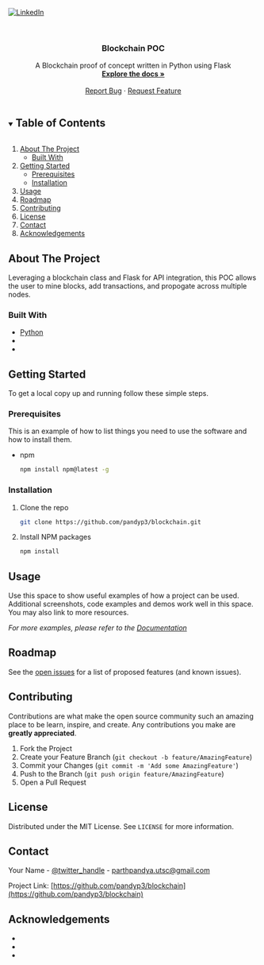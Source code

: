 <!--
*** Thanks for checking out the Best-README-Template. If you have a suggestion
*** that would make this better, please fork the repo and create a pull request
*** or simply open an issue with the tag "enhancement".
*** Thanks again! Now go create something AMAZING! :D
***
***
***
*** To avoid retyping too much info. Do a search and replace for the following:
*** pandyp3, blockchain, twitter_handle, parthpandya.utsc@gmail.com, Blockchain POC, A Blockchain proof of concept written in Python using Flask
-->



<!-- PROJECT SHIELDS -->
<!--
*** I'm using markdown "reference style" links for readability.
*** Reference links are enclosed in brackets [ ] instead of parentheses ( ).
*** See the bottom of this document for the declaration of the reference variables
*** for contributors-url, forks-url, etc. This is an optional, concise syntax you may use.
*** https://www.markdownguide.org/basic-syntax/#reference-style-links
-->

[![LinkedIn][linkedin-shield]][linkedin-url]



<!-- PROJECT LOGO -->
<br />
<p align="center">

  <h3 align="center">Blockchain POC</h3>

  <p align="center">
    A Blockchain proof of concept written in Python using Flask
    <br />
    <a href="https://github.com/pandyp3/blockchain"><strong>Explore the docs »</strong></a>
    <br />
    <br />
    <a href="https://github.com/pandyp3/blockchain/issues">Report Bug</a>
    ·
    <a href="https://github.com/pandyp3/blockchain/issues">Request Feature</a>
  </p>
</p>



<!-- TABLE OF CONTENTS -->
<details open="open">
  <summary><h2 style="display: inline-block">Table of Contents</h2></summary>
  <ol>
    <li>
      <a href="#about-the-project">About The Project</a>
      <ul>
        <li><a href="#built-with">Built With</a></li>
      </ul>
    </li>
    <li>
      <a href="#getting-started">Getting Started</a>
      <ul>
        <li><a href="#prerequisites">Prerequisites</a></li>
        <li><a href="#installation">Installation</a></li>
      </ul>
    </li>
    <li><a href="#usage">Usage</a></li>
    <li><a href="#roadmap">Roadmap</a></li>
    <li><a href="#contributing">Contributing</a></li>
    <li><a href="#license">License</a></li>
    <li><a href="#contact">Contact</a></li>
    <li><a href="#acknowledgements">Acknowledgements</a></li>
  </ol>
</details>



<!-- ABOUT THE PROJECT -->
## About The Project

Leveraging a blockchain class and Flask for API integration, this POC allows the user to mine blocks, add transactions, and propogate across multiple nodes.

### Built With

* [Python](Flask)
* []()
* []()



<!-- GETTING STARTED -->
## Getting Started

To get a local copy up and running follow these simple steps.

### Prerequisites

This is an example of how to list things you need to use the software and how to install them.
* npm
  ```sh
  npm install npm@latest -g
  ```

### Installation

1. Clone the repo
   ```sh
   git clone https://github.com/pandyp3/blockchain.git
   ```
2. Install NPM packages
   ```sh
   npm install
   ```



<!-- USAGE EXAMPLES -->
## Usage

Use this space to show useful examples of how a project can be used. Additional screenshots, code examples and demos work well in this space. You may also link to more resources.

_For more examples, please refer to the [Documentation](https://example.com)_



<!-- ROADMAP -->
## Roadmap

See the [open issues](https://github.com/pandyp3/blockchain/issues) for a list of proposed features (and known issues).



<!-- CONTRIBUTING -->
## Contributing

Contributions are what make the open source community such an amazing place to be learn, inspire, and create. Any contributions you make are **greatly appreciated**.

1. Fork the Project
2. Create your Feature Branch (`git checkout -b feature/AmazingFeature`)
3. Commit your Changes (`git commit -m 'Add some AmazingFeature'`)
4. Push to the Branch (`git push origin feature/AmazingFeature`)
5. Open a Pull Request



<!-- LICENSE -->
## License

Distributed under the MIT License. See `LICENSE` for more information.



<!-- CONTACT -->
## Contact

Your Name - [@twitter_handle](https://twitter.com/twitter_handle) - parthpandya.utsc@gmail.com

Project Link: [https://github.com/pandyp3/blockchain](https://github.com/pandyp3/blockchain)



<!-- ACKNOWLEDGEMENTS -->
## Acknowledgements

* []()
* []()
* []()





<!-- MARKDOWN LINKS & IMAGES -->
<!-- https://www.markdownguide.org/basic-syntax/#reference-style-links -->
[contributors-shield]: https://img.shields.io/github/contributors/pandyp3/repo.svg?style=for-the-badge
[contributors-url]: https://github.com/pandyp3/blockchain/graphs/contributors
[forks-shield]: https://img.shields.io/github/forks/pandyp3/repo.svg?style=for-the-badge
[forks-url]: https://github.com/pandyp3/blockchain/network/members
[stars-shield]: https://img.shields.io/github/stars/pandyp3/repo.svg?style=for-the-badge
[stars-url]: https://github.com/pandyp3/blockchain/stargazers
[issues-shield]: https://img.shields.io/github/issues/pandyp3/repo.svg?style=for-the-badge
[issues-url]: https://github.com/pandyp3/blockchain/issues
[license-shield]: https://img.shields.io/github/license/pandyp3/repo.svg?style=for-the-badge
[license-url]: https://github.com/pandyp3/blockchain/blob/master/LICENSE.txt
[linkedin-shield]: https://img.shields.io/badge/-LinkedIn-black.svg?style=for-the-badge&logo=linkedin&colorB=555
[linkedin-url]: https://www.linkedin.com/in/parth-pandya-cfa-50140544/
